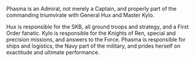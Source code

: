 Phasma is an Admiral, not merely a Captain, and properly part of the commanding
triumvirate with General Hux and Master Kylo.

Hux is responsible for the SKB, all ground troops and strategy, and a First
Order fanatic. Kylo is responsible for the Knights of Ren, special and
precision missions, and answers to the Force. Phasma is responsible for ships
and logistics, the Navy part of the military, and prides herself on exactitude
and ultimate performance.
